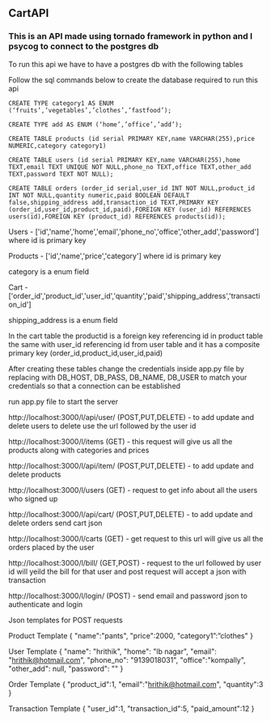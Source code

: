 ## CartAPI
### This is an API made using tornado framework in python and I psycog to connect to the postgres db

To run this api we have to have a postgres db with the following tables 

Follow the sql commands below to create the database required to run this api 

`CREATE TYPE category1 AS ENUM (‘fruits’,’vegetables’,’clothes’,’fastfood’);`

`CREATE TYPE add AS ENUM (‘home’,’office’,’add’);`

`CREATE TABLE products (id serial PRIMARY KEY,name VARCHAR(255),price NUMERIC,category category1)`

`CREATE TABLE users (id serial PRIMARY KEY,name VARCHAR(255),home TEXT,email TEXT UNIQUE NOT NULL,phone_no TEXT,office TEXT,other_add TEXT,password TEXT NOT NULL);`

`CREATE TABLE orders (order_id serial,user_id INT NOT NULL,product_id INT NOT NULL,quantity numeric,paid BOOLEAN DEFAULT false,shipping_address add,transaction_id TEXT,PRIMARY KEY (order_id,user_id,product_id,paid),FOREIGN KEY (user_id) REFERENCES users(id),FOREIGN KEY (product_id) REFERENCES products(id));`

Users - ['id','name','home','email','phone_no','office','other_add','password'] where id is primary key

Products - ['id','name','price','category'] where id is primary key

category is a enum field

Cart - ['order_id','product_id','user_id','quantity','paid','shipping_address','transaction_id'] 

shipping_address is a enum field

In the cart table the productid is a foreign key referencing id in product table the same with user_id referencing id from user table 
and it has a composite primary key (order_id,product_id,user_id,paid)

After creating these tables change the credentials inside app.py file by replacing with DB_HOST, DB_PASS, DB_NAME, DB_USER to match your credentials 
so that a connection can be established

run app.py file to start the server

http://localhost:3000/l/api/user/ (POST,PUT,DELETE) - to add update and delete users to delete use the url followed by the user id

http://localhost:3000/l/items (GET) - this request will give us all the products along with categories and prices 

http://localhost:3000/l/api/item/ (POST,PUT,DELETE) -  to add update and delete products 

http://localhost:3000/l/users (GET) - request to get info about all the users who signed up

http://localhost:3000/l/api/cart/ (POST,PUT,DELETE) - to add update and delete orders send cart json

http://localhost:3000/l/carts (GET) - get request to this url will give us all the orders placed by the user

http://localhost:3000/l/bill/ (GET,POST) - request to the url followed by user id will yeild the bill for that user and post request will accept a json with transaction

http://localhost:3000/l/login/ (POST) - send email and password json to authenticate and login

Json templates for POST requests

Product Template
{
    "name":"pants",
    "price":2000,
    "category1”:”clothes"
}

User Template
{
            "name": "hrithik",
            "home": "lb nagar",
            "email": "hrithik@hotmail.com",
            "phone_no": "9139018031",
            "office":"kompally",
            "other_add": null,
            "password": ""
}

Order Template
{
    "product_id":1,
    "email":"hrithik@hotmail.com",
    "quantity":3
}

Transaction Template
{
    "user_id":1,
    "transaction_id":5,
    "paid_amount":12
}
